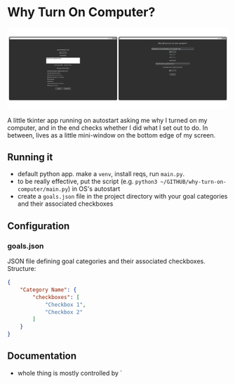 # Why Turn On Computer?

![screenshot](screenshot.png)

A little tkinter app running on autostart asking me why I turned on my computer, and in the end checks whether I did what I set out to do. In between, lives as a little mini-window on the bottom edge of my screen.

## Running it

- default python app. make a `venv`, install reqs, run `main.py`.
- to be really effective, put the script (e.g. `python3 ~/GITHUB/why-turn-on-computer/main.py`) in OS's autostart
- create a `goals.json` file in the project directory with your goal categories and their associated checkboxes

## Configuration

### goals.json
JSON file defining goal categories and their associated checkboxes. Structure:
```json
{
    "Category Name": {
        "checkboxes": [
            "Checkbox 1",
            "Checkbox 2"
        ]
    }
}
```

## Documentation


- whole thing is mostly controlled by `